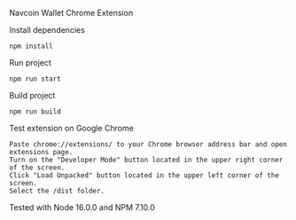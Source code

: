  Navcoin Wallet Chrome Extension
 
 Install dependencies
 ```
 npm install
 ```
 
 Run project
 ```
 npm run start
 ```
 
 Build project
 ```
 npm run build
 ```
Test extension on Google Chrome
```
Paste chrome://extensions/ to your Chrome browser address bar and open extensions page.
Turn on the "Developer Mode" button located in the upper right corner of the screen.
Click "Load Unpacked" button located in the upper left corner of the screen.
Select the /dist folder.
```
Tested with Node 16.0.0 and NPM 7.10.0
